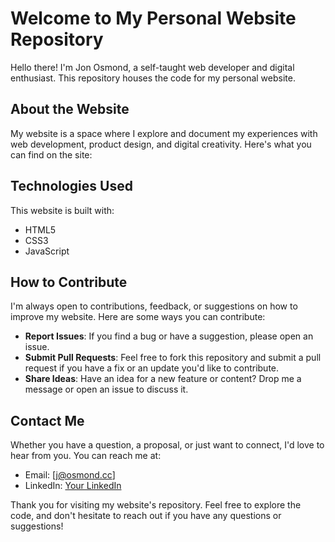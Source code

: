 # Welcome to My Personal Website Repository

Hello there! I'm Jon Osmond, a self-taught web developer and digital enthusiast. This repository houses the code for my personal website.

## About the Website

My website is a space where I explore and document my experiences with web development, product design, and digital creativity. Here's what you can find on the site:

## Technologies Used

This website is built with:

- HTML5
- CSS3
- JavaScript

## How to Contribute

I'm always open to contributions, feedback, or suggestions on how to improve my website. Here are some ways you can contribute:

- **Report Issues**: If you find a bug or have a suggestion, please open an issue.
- **Submit Pull Requests**: Feel free to fork this repository and submit a pull request if you have a fix or an update you'd like to contribute.
- **Share Ideas**: Have an idea for a new feature or content? Drop me a message or open an issue to discuss it.

## Contact Me

Whether you have a question, a proposal, or just want to connect, I'd love to hear from you. You can reach me at:

- Email: [j@osmond.cc]
- LinkedIn: [Your LinkedIn](https://www.linkedin.com/in/josmond/)

Thank you for visiting my website's repository. Feel free to explore the code, and don't hesitate to reach out if you have any questions or suggestions!
